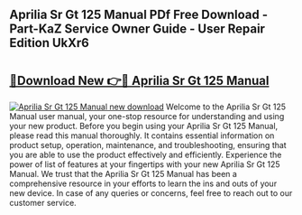 ## Aprilia Sr Gt 125 Manual PDf Free Download - Part-KaZ Service Owner Guide - User Repair Edition UkXr6

# <h2><a href="http://cf23870.oget.top/?id=Aprilia+Sr+Gt+125+Manual">🔗Download New 👉🔴 Aprilia Sr Gt 125 Manual</a></h2>

[![Aprilia Sr Gt 125 Manual new download](https://i.imgur.com/5g1atiW.png)](http://cf23870.oget.top/?id=Aprilia+Sr+Gt+125+Manual)
Welcome to the Aprilia Sr Gt 125 Manual user manual, your one-stop resource for understanding and using your new product. Before you begin using your Aprilia Sr Gt 125 Manual, please read this manual thoroughly. It contains essential information on product setup, operation, maintenance, and troubleshooting, ensuring that you are able to use the product effectively and efficiently. Experience the power of list of features at your fingertips with your new Aprilia Sr Gt 125 Manual. We trust that the Aprilia Sr Gt 125 Manual has been a comprehensive resource in your efforts to learn the ins and outs of your new device. In case of any queries or concerns, feel free to reach out to our customer service.
